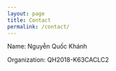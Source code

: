 ```yaml
---
layout: page
title: Contact
permalink: /contact/
---
```


Name: Nguyễn Quốc Khánh

Organization: QH2018-K63CACLC2